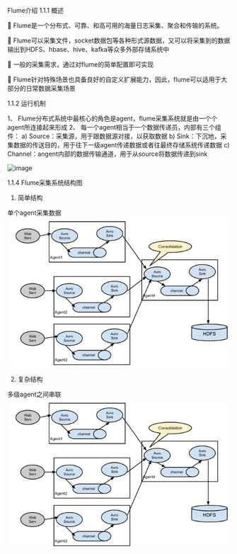 Flume介绍
1.1.1 概述

	Flume是一个分布式、可靠、和高可用的海量日志采集、聚合和传输的系统。

	Flume可以采集文件，socket数据包等各种形式源数据，又可以将采集到的数据输出到HDFS、hbase、hive、kafka等众多外部存储系统中

	一般的采集需求，通过对flume的简单配置即可实现

	Flume针对特殊场景也具备良好的自定义扩展能力，因此，flume可以适用于大部分的日常数据采集场景


1.1.2 运行机制

1、	Flume分布式系统中最核心的角色是agent，flume采集系统就是由一个个agent所连接起来形成
2、	每一个agent相当于一个数据传递员，内部有三个组件：
a)	Source：采集源，用于跟数据源对接，以获取数据
b)	Sink：下沉地，采集数据的传送目的，用于往下一级agent传递数据或者往最终存储系统传递数据
c)	Channel：angent内部的数据传输通道，用于从source将数据传递到sink

![image](Bigdata-learn/Flume/images/Flume架构.png)



1.1.4 Flume采集系统结构图

1. 简单结构

单个agent采集数据
![image](Flume/images/Flume采集复杂模式.png)

2. 复杂结构

多级agent之间串联
![image](Flume/images/Flume采集复杂模式.png)
 
